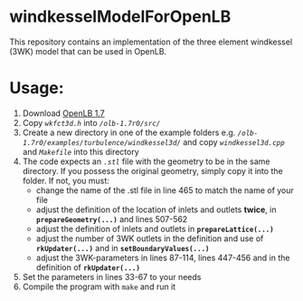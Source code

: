 # windkesselModelForOpenLB
This repository contains an implementation of the three element windkessel (3WK) model that can be used in OpenLB.

# Usage:
1. Download [OpenLB 1.7](https://doi.org/10.5281/zenodo.10684609)
2. Copy *`wkfct3d.h`* into *`/olb-1.7r0/src/`*
3. Create a new directory in one of the example folders e.g. *`/olb-1.7r0/examples/turbulence/windkessel3d/`* and copy *`windkessel3d.cpp`* and *`Makefile`* into this directory
4. The code expects an *`.stl`* file with the geometry to be in the same directory. If you possess the original geometry, simply copy it into the folder. If not, you must:
    - change the name of the .stl file in line 465 to match the name of your file
    - adjust the definition of the location of inlets and outlets **twice**, in **`prepareGeometry(...)`** and lines 507-562
    - adjust the definition of inlets and outlets in **`prepareLattice(...)`**
    - adjust the number of 3WK outlets in the definition and use of **`rkUpdater(...)`** and in **`setBoundaryValues(...)`**
    - adjust the 3WK-parameters in lines 87-114, lines 447-456 and in the definition of **`rkUpdater(...)`**
5. Set the parameters in lines 33-67 to your needs
6. Compile the program with `make` and run it
